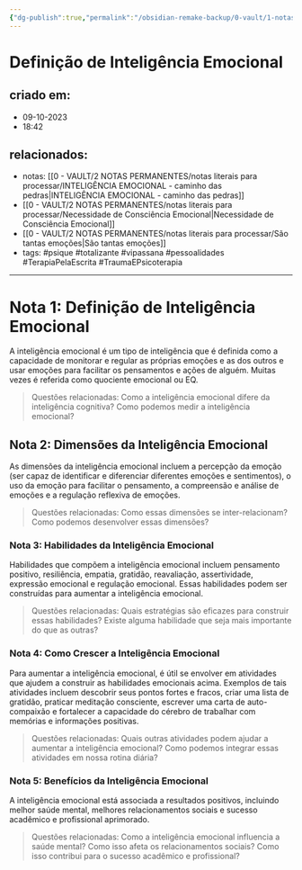 ```yaml
---
{"dg-publish":true,"permalink":"/obsidian-remake-backup/0-vault/1-notas-literais/psique/definicao-de-inteligencia-emocional/","tags":["psique","totalizante","vipassana","pessoalidades","TerapiaPelaEscrita","TraumaEPsicoterapia"],"dgHomeLink":true,"dgShowLocalGraph":true,"dgShowFileTree":true,"dgEnableSearch":true,"noteIcon":""}
---
```


# Definição de Inteligência Emocional

## criado em: 
- 09-10-2023
- 18:42
## relacionados:
- notas: [[0 - VAULT/2 NOTAS PERMANENTES/notas literais para processar/INTELIGÊNCIA EMOCIONAL - caminho das pedras\|INTELIGÊNCIA EMOCIONAL - caminho das pedras]]
- [[0 - VAULT/2 NOTAS PERMANENTES/notas literais para processar/Necessidade de Consciência Emocional\|Necessidade de Consciência Emocional]]
- [[0 - VAULT/2 NOTAS PERMANENTES/notas literais para processar/São tantas emoções\|São tantas emoções]]
- tags: #psique #totalizante #vipassana #pessoalidades #TerapiaPelaEscrita #TraumaEPsicoterapia
---

# Nota 1: Definição de Inteligência Emocional

A inteligência emocional é um tipo de inteligência que é definida como a capacidade de monitorar e regular as próprias emoções e as dos outros e usar emoções para facilitar os pensamentos e ações de alguém. Muitas vezes é referida como quociente emocional ou EQ.

> Questões relacionadas: Como a inteligência emocional difere da inteligência cognitiva? Como podemos medir a inteligência emocional?

## Nota 2: Dimensões da Inteligência Emocional

As dimensões da inteligência emocional incluem a percepção da emoção (ser capaz de identificar e diferenciar diferentes emoções e sentimentos), o uso da emoção para facilitar o pensamento, a compreensão e análise de emoções e a regulação reflexiva de emoções.

> Questões relacionadas: Como essas dimensões se inter-relacionam? Como podemos desenvolver essas dimensões?

### Nota 3: Habilidades da Inteligência Emocional

Habilidades que compõem a inteligência emocional incluem pensamento positivo, resiliência, empatia, gratidão, reavaliação, assertividade, expressão emocional e regulação emocional. Essas habilidades podem ser construídas para aumentar a inteligência emocional.

> Questões relacionadas: Quais estratégias são eficazes para construir essas habilidades? Existe alguma habilidade que seja mais importante do que as outras?

### Nota 4: Como Crescer a Inteligência Emocional

Para aumentar a inteligência emocional, é útil se envolver em atividades que ajudem a construir as habilidades emocionais acima. Exemplos de tais atividades incluem descobrir seus pontos fortes e fracos, criar uma lista de gratidão, praticar meditação consciente, escrever uma carta de auto-compaixão e fortalecer a capacidade do cérebro de trabalhar com memórias e informações positivas.

> Questões relacionadas: Quais outras atividades podem ajudar a aumentar a inteligência emocional? Como podemos integrar essas atividades em nossa rotina diária?

### Nota 5: Benefícios da Inteligência Emocional

A inteligência emocional está associada a resultados positivos, incluindo melhor saúde mental, melhores relacionamentos sociais e sucesso acadêmico e profissional aprimorado.

> Questões relacionadas: Como a inteligência emocional influencia a saúde mental? Como isso afeta os relacionamentos sociais? Como isso contribui para o sucesso acadêmico e profissional?